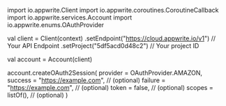 import io.appwrite.Client
import io.appwrite.coroutines.CoroutineCallback
import io.appwrite.services.Account
import io.appwrite.enums.OAuthProvider

val client = Client(context)
    .setEndpoint("https://cloud.appwrite.io/v1") // Your API Endpoint
    .setProject("5df5acd0d48c2") // Your project ID

val account = Account(client)

account.createOAuth2Session(
    provider = OAuthProvider.AMAZON,
    success = "https://example.com", // (optional)
    failure = "https://example.com", // (optional)
    token = false, // (optional)
    scopes = listOf(), // (optional)
)